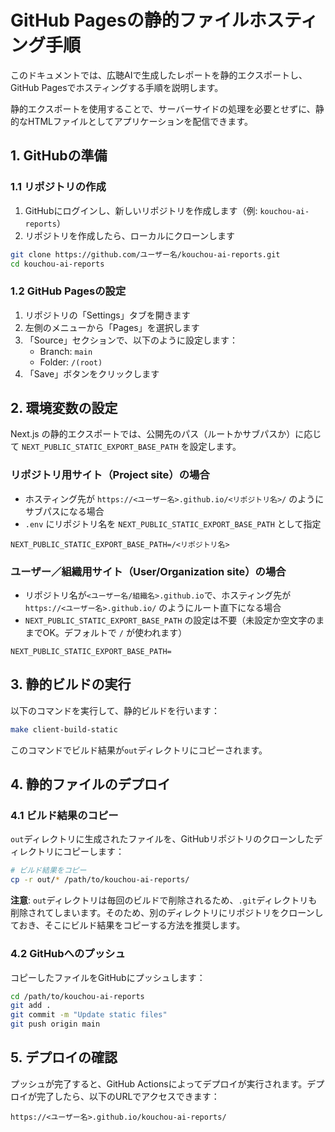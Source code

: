 # GitHub Pagesの静的ファイルホスティング手順

このドキュメントでは、広聴AIで生成したレポートを静的エクスポートし、GitHub Pagesでホスティングする手順を説明します。

静的エクスポートを使用することで、サーバーサイドの処理を必要とせずに、静的なHTMLファイルとしてアプリケーションを配信できます。

## 1. GitHubの準備

### 1.1 リポジトリの作成

1. GitHubにログインし、新しいリポジトリを作成します（例: `kouchou-ai-reports`）
2. リポジトリを作成したら、ローカルにクローンします

```bash
git clone https://github.com/ユーザー名/kouchou-ai-reports.git
cd kouchou-ai-reports
```

### 1.2 GitHub Pagesの設定

1. リポジトリの「Settings」タブを開きます
2. 左側のメニューから「Pages」を選択します
3. 「Source」セクションで、以下のように設定します：
    - Branch: `main`
    - Folder: `/(root)`
4. 「Save」ボタンをクリックします

## 2. 環境変数の設定

Next.js の静的エクスポートでは、公開先のパス（ルートかサブパスか）に応じて `NEXT_PUBLIC_STATIC_EXPORT_BASE_PATH` を設定します。

### リポジトリ用サイト（Project site）の場合
- ホスティング先が `https://<ユーザー名>.github.io/<リポジトリ名>/` のようにサブパスになる場合
- `.env` にリポジトリ名を `NEXT_PUBLIC_STATIC_EXPORT_BASE_PATH` として指定  

```.env
NEXT_PUBLIC_STATIC_EXPORT_BASE_PATH=/<リポジトリ名>
```

### ユーザー／組織用サイト（User/Organization site）の場合
- リポジトリ名が`<ユーザー名/組織名>.github.io`で、ホスティング先が `https://<ユーザー名>.github.io/` のようにルート直下になる場合  
- `NEXT_PUBLIC_STATIC_EXPORT_BASE_PATH` の設定は不要（未設定か空文字のままでOK。デフォルトで `/` が使われます）

```.env
NEXT_PUBLIC_STATIC_EXPORT_BASE_PATH=
```


## 3. 静的ビルドの実行

以下のコマンドを実行して、静的ビルドを行います：

```bash
make client-build-static
```

このコマンドでビルド結果が`out`ディレクトリにコピーされます。

## 4. 静的ファイルのデプロイ

### 4.1 ビルド結果のコピー

`out`ディレクトリに生成されたファイルを、GitHubリポジトリのクローンしたディレクトリにコピーします：

```bash
# ビルド結果をコピー
cp -r out/* /path/to/kouchou-ai-reports/
```

**注意**: `out`ディレクトリは毎回のビルドで削除されるため、`.git`ディレクトリも削除されてしまいます。そのため、別のディレクトリにリポジトリをクローンしておき、そこにビルド結果をコピーする方法を推奨します。

### 4.2 GitHubへのプッシュ

コピーしたファイルをGitHubにプッシュします：

```bash
cd /path/to/kouchou-ai-reports
git add .
git commit -m "Update static files"
git push origin main
```

## 5. デプロイの確認

プッシュが完了すると、GitHub Actionsによってデプロイが実行されます。デプロイが完了したら、以下のURLでアクセスできます：

```
https://<ユーザー名>.github.io/kouchou-ai-reports/
```